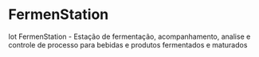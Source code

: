 # FermenStation
Iot FermenStation - Estação de fermentação, acompanhamento, analise e controle de processo para bebidas e produtos fermentados e maturados

